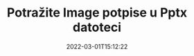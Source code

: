 ---
############################# Static ############################
layout: "auto-gen-signature"
date: 2022-03-01T15:12:22
draft: false
operation: Search
signaturetype: Image
fileformat: Pptx
productName: Java
lang: hr
productCode: java
otherformats: pdf doc docx docm dot dotm dotx odt ott rtf xls xlsx xlsm xlsb csv ods ots xltx xltm ppt pptx pps ppsx odp otp potx potm pptm ppsm
breadcrumb: Search Image signatures at Pptx with Java

############################# Head ############################
head_title: "Potražite Image potpise u datoteci Pptx u Java"
head_description: "Upotrijebite Java za traženje potpisa Image u datotekama Pptx pomoću nekoliko redaka koda."

############################# Header ############################
title: "Potražite Image potpise u Pptx datoteci"
description: "Izvorni API za Java omogućuje pretraživanje potpisa Image u već potpisanim Pptx datotekama. Izvršite napredno pretraživanje e-potpisa unutar svojih Pptx dokumenata pomoću nekoliko redaka koda."
bg_image: "https://cms.admin.containerize.com/templates/aspose/App_Themes/V3/images/bg/header1.png"
bg_overlay: false
button:
    enable: true

############################# SubMenu ############################
submenu:
    enable: true

    left:
        img_alt: "GroupDocs.Signature for Java"
        image: "https://cms.admin.containerize.com/templates/groupdocs/images/product-logos/90x90-noborder/groupdocsature-java.png"
        product: "GroupDocs.Signature"
        platform: "Java"



############################# About ############################
about:
    enable: true
    title: "O GroupDocs.Signature for Java API-ju"
    content: |
        [GroupDocs.Signature for Java](https://products.groupdocs.com/signature/java/) pruža Java API za obradu dokumenata koji koriste različite vrste potpisa kao što su tekstovi, slike, digitalni certifikati, crtični kodovi, QR kodovi, pečati ili metapodaci. Korisnici mogu dodavati, brisati, ažurirati, verificirati ili pretraživati ​​elektroničke potpise unutar PDF-ova, MS Word dokumenata, MS Excel radnih knjiga, MS PowerPoint prezentacija, Adobe Photoshop datoteka i raznih formata slika, uz dodatnu podršku za prilagođavanje svojstava potpisa prema potrebi.
    

############################# Steps ############################
steps:
    enable: true
    title_left: "Kako tražiti Image potpise u Pptx"
    content_left: |
        [GroupDocs.Signature for Java](https://products.groupdocs.com/signature/java/) programerima proizvoda Java olakšava traženje potpisa Image u datotekama Pptx iz njihovih aplikacija implementacijom nekoliko jednostavnih koraka.
        
        * Stvorite novu instancu klase Signature i proslijedite putanju izvornog dokumenta kao parametar konstruktora.
        * Instancirajte SearchOptions objekt prema svojim zahtjevima i odredite opcije pretraživanja.
        * Pozovite metodu Search instance klase Signature i proslijedite joj SearchOptions.
        * Obradite rezultate pretraživanja u skladu s vašim zahtjevima.

    title_right: "Zahtjevi sustava"
    content_right: |
        GroupDocs.Signature for Java podržani su na svim glavnim platformama i operativnim sustavima. Prije izvršavanja koda u nastavku, provjerite imate li sljedeće preduvjete instalirane na vašem sustavu.

        * Operativni sustavi: Microsoft Windows, Linux, MacOS
        * Razvojna okruženja: NetBeans, Intellij IDEA, Eclipse, etc.
        * Java runtime: J2SE 6.0 and above
        * Preuzmite najnoviju verziju GroupDocs.Signature for Java s [Maven](https://repository.groupdocs.com/webapp/#/artifacts/browse/tree/General/repo/com/groupdocs/groupdocs-signature)
         
    code: |
        ```java    
                
        // Set up input Pptx file
        String filePath = "input.pptx";

        // Instantiate Signature for input file
        Signature signature = new Signature(filePath);

        //Create search options
        ImageSearchOptions options = new ImageSearchOptions();

        // set minimum size if needed 
        options.setMinContentSize(100);
        // set maximum image size if needed
        options.setMaxContentSize(2000);
        // return images for processing
        options.setReturnContent(true);
        // set up type of returned images
        options.setReturnContentType(FileType.PNG);

        // search for Image signatures in Pptx document
        List<ImageSignature> signatures = signature.search(ImageSignature.class, options);

        // process signatures which were found 
        signatures.forEach(item -> System.out.println(item.toString()));

        ```

############################# Demos ############################
demos:
    enable: true
    title: "Potražite Image elektroničke potpise Demo uživo"
    content: |
       Potražite u dokumentu različite elektroničke potpise za Pptx datoteke upravo sada tako da posjetite [GroupDocs.Signature App](https://products.groupdocs.app/signature/family) web mjesto.

        
############################# More Formats ############################
more_formats:
    enable: true
    title: "Potražite druge Image potpise koristeći Java"
    content: |
        "Pretraživanje elektroničkih potpisa u raznim dokumentima. Pronađite potpise jednog od popularnih formata datoteka kao što je prikazano u nastavku."
    format: 
           
       
back_to_top:
    enable: true
---